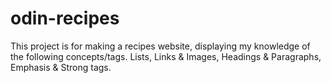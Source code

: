 # odin-recipes
This project is for making a recipes website, displaying my knowledge of the following concepts/tags. Lists, Links & Images, Headings & Paragraphs, Emphasis & Strong tags.